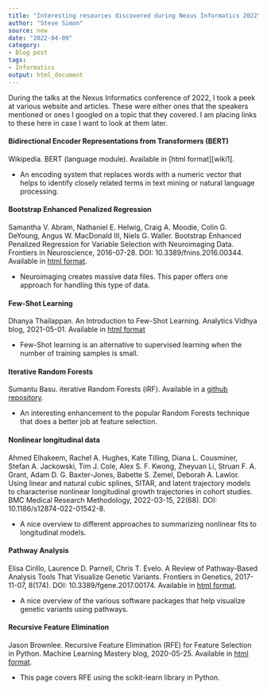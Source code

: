 ```yaml
---
title: "Interesting resources discovered during Nexus Informatics 2022"
author: "Steve Simon"
source: new
date: "2022-04-09"
category: 
- Blog post
tags:
- Informatics
output: html_document
---
```


During the talks at the Nexus Informatics conference of 2022, I took a peek at various website and articles. These were either ones that the speakers mentioned or ones I googled on a topic that they covered. I am placing links to these here in case I want to look at them later.

#### Bidirectional Encoder Representations from Transformers (BERT)

Wikipedia. BERT (language module). Available in [html format][wiki1].

+ An encoding system that replaces words with a numeric vector that helps to identify closely related terms in text mining or natural language processing.

#### Bootstrap Enhanced Penalized Regression

Samantha V. Abram, Nathaniel E. Helwig, Craig A. Moodie, Colin G. DeYoung, Angus W. MacDonald III, Niels G. Waller. Bootstrap Enhanced Penalized Regression for Variable Selection with Neuroimaging Data. Frontiers in Neuroscience, 2016-07-28. DOI: 10.3389/fnins.2016.00344. Available in [html format][abra1].

+ Neuroimaging creates massive data files. This paper offers one approach for handling this type of data.

#### Few-Shot Learning

Dhanya Thailappan. An Introduction to Few-Shot Learning. Analytics Vidhya blog, 2021-05-01. Available in [html format][thai1]

+ Few-Shot learning is an alternative to supervised learning when the number of training samples is small.

#### Iterative Random Forests

Sumantu Basu. iterative Random Forests (iRF). Available in a [github repository][basu1].

+ An interesting enhancement to the popular Random Forests technique that does a better job at feature selection.

#### Nonlinear longitudinal data

Ahmed Elhakeem, Rachel A. Hughes, Kate Tilling, Diana L. Cousminer, Stefan A. Jackowski, Tim J. Cole, Alex S. F. Kwong, Zheyuan Li, Struan F. A. Grant, Adam D. G. Baxter-Jones, Babette S. Zemel, Deborah A. Lawlor. Using linear and natural cubic splines, SITAR, and latent trajectory models to characterise nonlinear longitudinal growth trajectories in cohort studies. BMC Medical Research Methodology, 2022-03-15, 22(68). DOI: 10.1186/s12874-022-01542-8.

+ A nice overview to different approaches to summarizing nonlinear fits to longitudinal models.

#### Pathway Analysis

Elisa Cirillo, Laurence D. Parnell, Chris T. Evelo. A Review of Pathway-Based Analysis Tools That Visualize Genetic Variants. Frontiers in Genetics, 2017-11-07, 8(174). DOI: 10.3389/fgene.2017.00174. Available in [html format][ciri1].

+ A nice overview of the various software packages that help visualize genetic variants using pathways. 

#### Recursive Feature Elimination

Jason Brownlee. Recursive Feature Elimination (RFE) for Feature Selection in Python. Machine Learning Mastery blog, 2020-05-25. Available in [html format][brow1].

+ This page covers RFE using the scikit-learn library in Python.

<!---Place links here--->

[abra1]: https://doi.org/10.3389/fnins.2016.00344
[basu1]: https://github.com/sumbose/iRF
[brow1]: https://machinelearningmastery.com/rfe-feature-selection-in-python/
[ciri1]: https://doi.org/10.3389/fgene.2017.00174
[elkh1]: https://doi.org/10.1186/s12874-022-01542-8
[thai1]: https://www.analyticsvidhya.com/blog/2021/05/an-introduction-to-few-shot-learning/
[wik1]: https://en.wikipedia.org/wiki/BERT_(language_model)


